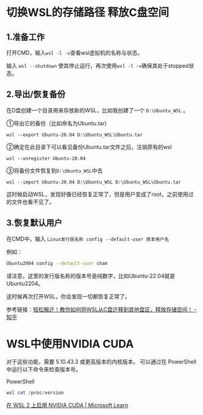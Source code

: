 # 切换WSL的存储路径 释放C盘空间

## 1.准备工作

打开CMD，输入`wsl -l -v`查看wsl虚拟机的名称与状态。

输入 `wsl --shutdown` 使其停止运行，再次使用`wsl -l -v`确保其处于stopped状态。

## 2.**导出/恢复备份**

在D盘创建一个目录用来存放新的WSL，比如我创建了一个 `D:\Ubuntu_WSL` 。

①导出它的备份（比如命名为Ubuntu.tar)

```text
wsl --export Ubuntu-20.04 D:\Ubuntu_WSL\Ubuntu.tar
```

②确定在此目录下可以看见备份Ubuntu.tar文件之后，注销原有的wsl

```text
wsl --unregister Ubuntu-20.04
```

③将备份文件恢复到`D:\Ubuntu_WSL`中去

```text
wsl --import Ubuntu-20.04 D:\Ubuntu_WSL D:\Ubuntu_WSL\Ubuntu.tar
```

这时候启动WSL，发现好像已经恢复正常了，但是用户变成了root，之前使用过的文件也看不见了。

## 3.**恢复默认用户**

在CMD中，输入 `Linux发行版名称 config --default-user 原本用户名`

例如：

```bash
Ubuntu2004 config --default-user cham
```

请注意，这里的发行版名称的版本号是纯数字，比如Ubuntu-22.04就是Ubuntu2204。

这时候再次打开WSL，你会发现一切都恢复正常了。



参考链接：[轻松搬迁！教你如何将WSL从C盘迁移到其他盘区，释放存储空间！ - 知乎](https://zhuanlan.zhihu.com/p/621873601)



# WSL中使用NVIDIA CUDA

对于这些功能，需要 5.10.43.3 或更高版本的内核版本。 可以通过在 PowerShell 中运行以下命令来检查版本号。

PowerShell

```powershell
wsl cat /proc/version
```

[在 WSL 2 上启用 NVIDIA CUDA | Microsoft Learn](https://learn.microsoft.com/zh-cn/windows/ai/directml/gpu-cuda-in-wsl)